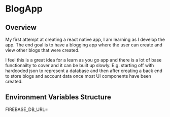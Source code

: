 # BlogApp

## Overview

My first attempt at creating a react native app, I am learning as I develop the app. The end goal is to have a blogging app where the user can create and view other blogs that were created.

I feel this is a great idea for a learn as you go app and there is a lot of base functionailty to cover and it can be built up slowly. E.g. starting off with hardcoded json to represent a database and then after creating a back end to store blogs and account data once most UI components have been created.

## Environment Variables Structure

FIREBASE_DB_URL=